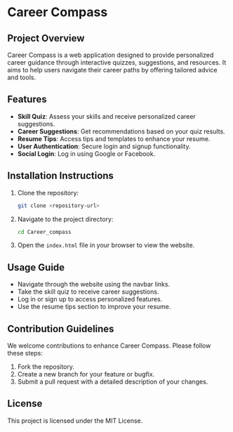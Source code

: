 # Career Compass

## Project Overview
Career Compass is a web application designed to provide personalized career guidance through interactive quizzes, suggestions, and resources. It aims to help users navigate their career paths by offering tailored advice and tools.

## Features
- **Skill Quiz**: Assess your skills and receive personalized career suggestions.
- **Career Suggestions**: Get recommendations based on your quiz results.
- **Resume Tips**: Access tips and templates to enhance your resume.
- **User Authentication**: Secure login and signup functionality.
- **Social Login**: Log in using Google or Facebook.

## Installation Instructions
1. Clone the repository:
   ```bash
   git clone <repository-url>
   ```
2. Navigate to the project directory:
   ```bash
   cd Career_compass
   ```
3. Open the `index.html` file in your browser to view the website.

## Usage Guide
- Navigate through the website using the navbar links.
- Take the skill quiz to receive career suggestions.
- Log in or sign up to access personalized features.
- Use the resume tips section to improve your resume.

## Contribution Guidelines
We welcome contributions to enhance Career Compass. Please follow these steps:
1. Fork the repository.
2. Create a new branch for your feature or bugfix.
3. Submit a pull request with a detailed description of your changes.

## License
This project is licensed under the MIT License.